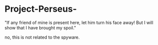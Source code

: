 # Project-Perseus-
"If any friend of mine is present here, let him turn his face away! But I will show that I have brought my spoil."


no, this is not related to the spyware.
